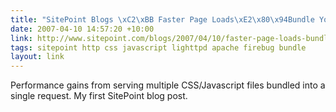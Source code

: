 ```yaml
---
title: "SitePoint Blogs \xC2\xBB Faster Page Loads\xE2\x80\x94Bundle Your CSS and Javascript"
date: 2007-04-10 14:57:20 +10:00
link: http://www.sitepoint.com/blogs/2007/04/10/faster-page-loads-bundle-your-css-and-javascript/
tags: sitepoint http css javascript lighttpd apache firebug bundle
layout: link
---
```

Performance gains from serving multiple CSS/Javascript files bundled into a single request.  My first SitePoint blog post.
